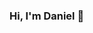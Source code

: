 ### Hi, I'm Daniel 👋

<!--
**itsdaniel188/itsdaniel188** is a ✨ _special_ ✨ repository because its `README.md` (this file) appears on your GitHub profile.

Here are some ideas to get you started:

- 🔭 I’m currently working on ...
- 🌱 I’m currently learning cloud development 
- 👯 I’m looking to collaborate on ...
- 🤔 I’m looking for help with front end programmin
- 💬 Ask me about ...
- 📫 How to reach me: ...
- 😄 Pronouns: ...
- ⚡ Fun fact: ...
-->

